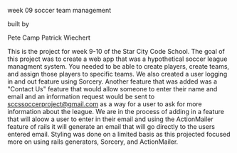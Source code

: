 week 09 soccer team management 

built by 

Pete Camp
Patrick Wiechert

This is the project for week 9-10 of the Star City Code School.  The goal of this project was to create a web app that was a hypothetical soccer league managment system.  You needed to be able to create players, create teams, and assign those players to specific teams.  We also created a user logging in and out feature using Sorcery.  Another feature that was added was a "Contact Us" feature that would allow someone to enter their name and email and an information request would be sent to sccssoccerproject@gmail.com as a way for a user to ask for more information about the league.  We are in the process of adding in a feature that will aloow a user to enter in their email and using the ActionMailer feature of rails it will generate an email that will go directly to the users entered email.  Styling was done on a limited basis as this projected focused more on using rails generators, Sorcery, and ActionMailer.  

